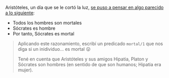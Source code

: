 Aristóteles, un día que se le cortó la luz, [se puso a pensar en algo parecido a lo siguiente](https://es.wikipedia.org/wiki/Silogismo): 

  * Todos los hombres son mortales
  * Sócrates es hombre
  * Por tanto, Sócrates es mortal
 
> Aplicando este razonamiento, escribí un predicado `mortal/1` que nos diga si un inidividuo... es mortal :stuck_out_tongue:
> 
> Tené en cuenta que Aristóteles y sus amigos Hipatia, Platon y Sócrates son hombres (en sentido de que son humanos; Hipatia era mujer).
